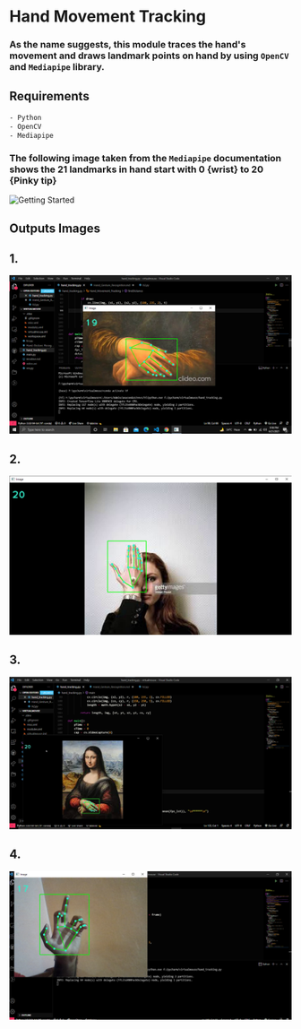 
# Hand Movement Tracking

### As the name suggests, this module traces the hand's movement and draws landmark points on hand by using `OpenCV` and `Mediapipe` library.



## Requirements
    - Python
    - OpenCV
    - Mediapipe


### The following image taken from the `Mediapipe` documentation shows the 21 landmarks in hand start with 0 {wrist} to 20 {Pinky tip}

![Getting Started](https://google.github.io/mediapipe/images/mobile/hand_landmarks.png)

## Outputs Images
## 1.
![Getting Started](output/1.png)


## 2.
![Getting Started](output/2.png)


## 3.
![Getting Started](output/3.png)

## 4.
![Getting Started](output/4.png)